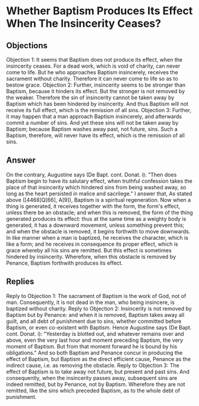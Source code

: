# Whether Baptism Produces Its Effect When The Insincerity Ceases?
## Objections
Objection 1: It seems that Baptism does not produce its effect, when the insincerity ceases. For a dead work, which is void of charity, can never come to life. But he who approaches Baptism insincerely, receives the sacrament without charity. Therefore it can never come to life so as to bestow grace.
Objection 2: Further, insincerity seems to be stronger than Baptism, because it hinders its effect. But the stronger is not removed by the weaker. Therefore the sin of insincerity cannot be taken away by Baptism which has been hindered by insincerity. And thus Baptism will not receive its full effect, which is the remission of all sins.
Objection 3: Further, it may happen that a man approach Baptism insincerely, and afterwards commit a number of sins. And yet these sins will not be taken away by Baptism; because Baptism washes away past, not future, sins. Such a Baptism, therefore, will never have its effect, which is the remission of all sins.
## Answer
On the contrary, Augustine says (De Bapt. cont. Donat. i): "Then does Baptism begin to have its salutary effect, when truthful confession takes the place of that insincerity which hindered sins from being washed away, so long as the heart persisted in malice and sacrilege."
I answer that, As stated above ([4468]Q[66], A[9]), Baptism is a spiritual regeneration. Now when a thing is generated, it receives together with the form, the form's effect, unless there be an obstacle; and when this is removed, the form of the thing generated produces its effect: thus at the same time as a weighty body is generated, it has a downward movement, unless something prevent this; and when the obstacle is removed, it begins forthwith to move downwards. In like manner when a man is baptized, he receives the character, which is like a form; and he receives in consequence its proper effect, which is grace whereby all his sins are remitted. But this effect is sometimes hindered by insincerity. Wherefore, when this obstacle is removed by Penance, Baptism forthwith produces its effect.
## Replies
Reply to Objection 1: The sacrament of Baptism is the work of God, not of man. Consequently, it is not dead in the man, who being insincere, is baptized without charity.
Reply to Objection 2: Insincerity is not removed by Baptism but by Penance: and when it is removed, Baptism takes away all guilt, and all debt of punishment due to sins, whether committed before Baptism, or even co-existent with Baptism. Hence Augustine says (De Bapt. cont. Donat. i): "Yesterday is blotted out, and whatever remains over and above, even the very last hour and moment preceding Baptism, the very moment of Baptism. But from that moment forward he is bound by his obligations." And so both Baptism and Penance concur in producing the effect of Baptism, but Baptism as the direct efficient cause, Penance as the indirect cause, i.e. as removing the obstacle.
Reply to Objection 3: The effect of Baptism is to take away not future, but present and past sins. And consequently, when the insincerity passes away, subsequent sins are indeed remitted, but by Penance, not by Baptism. Wherefore they are not remitted, like the sins which preceded Baptism, as to the whole debt of punishment.